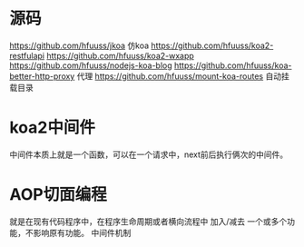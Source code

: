 
# 源码
https://github.com/hfuuss/jkoa 仿koa
https://github.com/hfuuss/koa2-restfulapi
https://github.com/hfuuss/koa2-wxapp
https://github.com/hfuuss/nodejs-koa-blog 
https://github.com/hfuuss/koa-better-http-proxy  代理
https://github.com/hfuuss/mount-koa-routes 自动挂载目录

# koa2中间件
中间件本质上就是一个函数，可以在一个请求中，next前后执行俩次的中间件。

# AOP切面编程
就是在现有代码程序中，在程序生命周期或者横向流程中 加入/减去 一个或多个功能，不影响原有功能。
中间件机制


